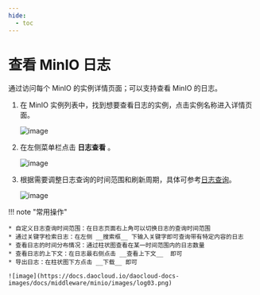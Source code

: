 ```yaml
---
hide:
  - toc
---
```


# 查看 MinIO 日志

通过访问每个 MinIO 的实例详情页面；可以支持查看 MinIO 的日志。

1. 在 MinIO 实例列表中，找到想要查看日志的实例，点击实例名称进入详情页面。

    ![image](https://docs.daocloud.io/daocloud-docs-images/docs/middleware/minio/images/log01.png)

2. 在左侧菜单栏点击 __日志查看__ 。

    ![image](https://docs.daocloud.io/daocloud-docs-images/docs/middleware/minio/images/log02.png)

3. 根据需要调整日志查询的时间范围和刷新周期，具体可参考[日志查询](../../../insight/user-guide/data-query/log.md)。

    ![image](https://docs.daocloud.io/daocloud-docs-images/docs/middleware/minio/images/log04.png)

!!! note "常用操作"

    * 自定义日志查询时间范围：在日志页面右上角可以切换日志的查询时间范围
    * 通过关键字检索日志：在左侧 __搜索框__ 下输入关键字即可查询带有特定内容的日志
    * 查看日志的时间分布情况：通过柱状图查看在某一时间范围内的日志数量
    * 查看日志的上下文：在日志最右侧点击 __查看上下文__  即可
    * 导出日志：在柱状图下方点击 __下载__ 即可

    ![image](https://docs.daocloud.io/daocloud-docs-images/docs/middleware/minio/images/log03.png)

